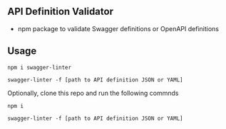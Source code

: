 ## API Definition Validator

- npm package to validate Swagger definitions or OpenAPI definitions

## Usage

`npm i swagger-linter`

`swagger-linter -f [path to API definition JSON or YAML]`

Optionally, clone this repo and run the following commnds

`npm i`

`swagger-linter -f [path to API definition JSON or YAML]`
